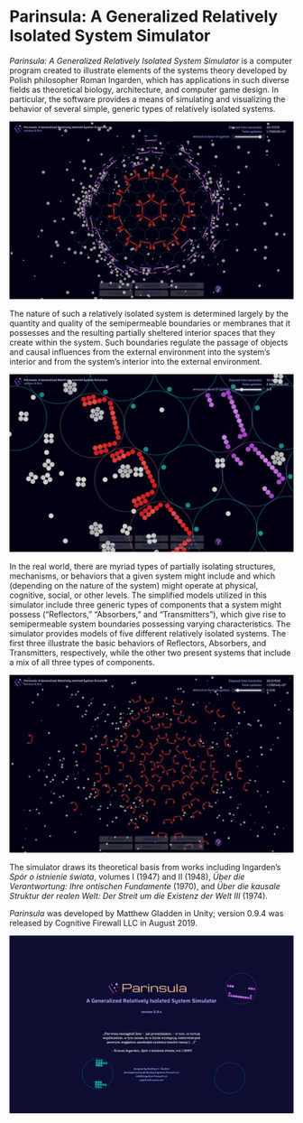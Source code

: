 # Parinsula: A Generalized Relatively Isolated System Simulator

_Parinsula: A Generalized Relatively Isolated System Simulator_ is a computer program created to illustrate elements of the systems theory developed by Polish philosopher Roman Ingarden, which has applications in such diverse fields as theoretical biology, architecture, and computer game design. In particular, the software provides a means of simulating and visualizing the behavior of several simple, generic types of relatively isolated systems.

![Screenshot from Parinsula](https://github.com/NeuraXenetica/Parinsula/blob/main/images/Parinsula_0.9.4_screenshot_03.jpg)

The nature of such a relatively isolated system is determined largely by the quantity and quality of the semipermeable boundaries or membranes that it possesses and the resulting partially sheltered interior spaces that they create within the system. Such boundaries regulate the passage of objects and causal influences from the external environment into the system’s interior and from the system’s interior into the external environment.

![Screenshot from Parinsula](https://github.com/NeuraXenetica/Parinsula/blob/main/images/Parinsula_0.9.4_screenshot_04.jpg)

In the real world, there are myriad types of partially isolating structures, mechanisms, or behaviors that a given system might include and which (depending on the nature of the system) might operate at physical, cognitive, social, or other levels. The simplified models utilized in this simulator include three generic types of components that a system might possess (“Reflectors,” “Absorbers,” and “Transmitters”), which give rise to semipermeable system boundaries possessing varying characteristics. The simulator provides models of five different relatively isolated systems. The first three illustrate the basic behaviors of Reflectors, Absorbers, and Transmitters, respectively, while the other two present systems that include a mix of all three types of components.

![Screenshot from Parinsula](https://github.com/NeuraXenetica/Parinsula/blob/main/images/Parinsula_0.9.4_screenshot_02.jpg)

The simulator draws its theoretical basis from works including Ingarden’s _Spór o istnienie świata_, volumes I (1947) and II (1948), _Über die Verantwortung: Ihre ontischen Fundamente_ (1970), and _Über die kausale Struktur der realen Welt: Der Streit um die Existenz der Welt III_ (1974).

_Parinsula_ was developed by Matthew Gladden in Unity; version 0.9.4 was released by Cognitive Firewall LLC in August 2019.

![Screenshot from Parinsula](https://github.com/NeuraXenetica/Parinsula/blob/main/images/Parinsula_0.9.4_screenshot_01.jpg)
